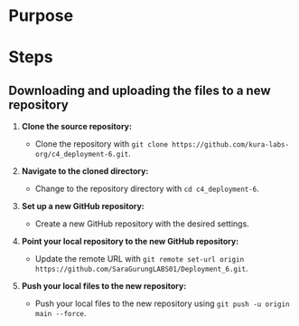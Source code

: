 # Purpose

# Steps

## Downloading and uploading the files to a new repository

1. **Clone the source repository:**
   - Clone the repository with `git clone https://github.com/kura-labs-org/c4_deployment-6.git`.

2. **Navigate to the cloned directory:**
   - Change to the repository directory with `cd c4_deployment-6`.

3. **Set up a new GitHub repository:**
   - Create a new GitHub repository with the desired settings.

4. **Point your local repository to the new GitHub repository:**
   - Update the remote URL with `git remote set-url origin https://github.com/SaraGurungLABS01/Deployment_6.git`.

5. **Push your local files to the new repository:**
   - Push your local files to the new repository using `git push -u origin main --force`.


